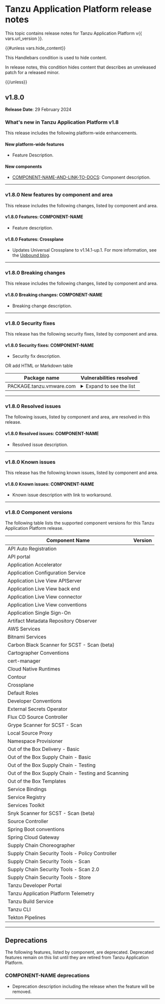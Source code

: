 # Tanzu Application Platform release notes

This topic contains release notes for Tanzu Application Platform v{{ vars.url_version }}. 
 
{{#unless vars.hide_content}} 
 
This Handlebars condition is used to hide content. 
 
In release notes, this condition hides content that describes an unreleased patch for a released minor. 
 
{{/unless}} 
 
 
## <a id='1-8-0'></a> v1.8.0 
 
**Release Date**: 29 February 2024 
 
### <a id='1-8-0-whats-new'></a> What's new in Tanzu Application Platform v1.8
 
This release includes the following platform-wide enhancements.
 
#### <a id='1-8-0-new-platform-features'></a> New platform-wide features
 
- Feature Description.
 
#### <a id='1-8-0-new-components'></a> New components
 
- [COMPONENT-NAME-AND-LINK-TO-DOCS](): Component description.
 
---
 
### <a id='1-8-0-new-features'></a> v1.8.0 New features by component and area
 
This release includes the following changes, listed by component and area. 
 
#### <a id='1-8-0-COMPONENT-NAME'></a> v1.8.0 Features: COMPONENT-NAME
 
- Feature description.

#### <a id='1-8-0-COMPONENT-NAME'></a> v1.8.0 Features: Crossplane

- Updates Universal Crossplane to v1.14.1-up.1. For more information, see the [Upbound blog](https://blog.crossplane.io/crossplane-v1-14/).
 
---
 
### <a id='1-8-0-breaking-changes'></a> v1.8.0 Breaking changes 
 
This release includes the following changes, listed by component and area. 
 
#### <a id='1-8-0-COMPONENT-NAME-bc'></a> v1.8.0 Breaking changes: COMPONENT-NAME
 
- Breaking change description.
 
---
 
### <a id='1-8-0-security-fixes'></a> v1.8.0 Security fixes 
 
This release has the following security fixes, listed by component and area. 
 
#### <a id='1-8-0-COMPONENT-NAME-fixes'></a> v1.8.0 Security fixes: COMPONENT-NAME
 
- Security fix description.
 
OR add HTML or Markdown table
 
<table>
<thead>
<tr>
<th>Package name</th>
<th>Vulnerabilities resolved</th>
</tr>
</thead>
<tbody>
<tr>
<td>PACKAGE.tanzu.vmware.com</td>
<td><details><summary>Expand to see the list</summary><ul>
<li><a href="https://github.com/advisories/GHSA-xxxx-xxxx-xxxx">GHSA-xxxx-xxxx-xxxx</a></li>
<li><a href="https://nvd.nist.gov/vuln/detail/CVE-2023-12345">CVE-2023-12345</a></li>
</ul></details></td>
</tr>
</tbody>
</table>
 
---
 
### <a id='1-8-0-resolved-issues'></a> v1.8.0 Resolved issues 
 
The following issues, listed by component and area, are resolved in this release. 
 
#### <a id='1-8-0-COMPONENT-NAME-ri'></a> v1.8.0 Resolved issues: COMPONENT-NAME
 
- Resolved issue description.
 
---
 
### <a id='1-8-0-known-issues'></a> v1.8.0 Known issues 
 
This release has the following known issues, listed by component and area. 
 
#### <a id='1-8-0-COMPONENT-NAME-ki'></a> v1.8.0 Known issues: COMPONENT-NAME
 
- Known issue description with link to workaround.
 
---
 
### <a id='1-8-0-components'></a> v1.8.0 Component versions
 
The following table lists the supported component versions for this Tanzu Application Platform release.  
 
| Component Name                                     | Version       |
| -------------------------------------------------- | ------------- |
| API Auto Registration                              |               |
| API portal                                         |               |
| Application Accelerator                            |               |
| Application Configuration Service                  |               |
| Application Live View APIServer                    |               |
| Application Live View back end                     |               |
| Application Live View connector                    |               |
| Application Live View conventions                  |               |
| Application Single Sign-On                         |               |
| Artifact Metadata Repository Observer              |               |
| AWS Services                                       |               |
| Bitnami Services                                   |               |
| Carbon Black Scanner for SCST - Scan (beta)        |               |
| Cartographer Conventions                           |               |
| cert-manager                                       |               |
| Cloud Native Runtimes                              |               |
| Contour                                            |               |
| Crossplane                                         |               |
| Default Roles                                      |               |
| Developer Conventions                              |               |
| External Secrets Operator                          |               |
| Flux CD Source Controller                          |               |
| Grype Scanner for SCST - Scan                      |               |
| Local Source Proxy                                 |               |
| Namespace Provisioner                              |               |
| Out of the Box Delivery - Basic                    |               |
| Out of the Box Supply Chain - Basic                |               |
| Out of the Box Supply Chain - Testing              |               |
| Out of the Box Supply Chain - Testing and Scanning |               |
| Out of the Box Templates                           |               |
| Service Bindings                                   |               |
| Service Registry                                   |               |
| Services Toolkit                                   |               |
| Snyk Scanner for SCST - Scan (beta)                |               |
| Source Controller                                  |               |
| Spring Boot conventions                            |               |
| Spring Cloud Gateway                               |               |
| Supply Chain Choreographer                         |               |
| Supply Chain Security Tools - Policy Controller    |               |
| Supply Chain Security Tools - Scan                 |               |
| Supply Chain Security Tools - Scan 2.0             |               |
| Supply Chain Security Tools - Store                |               |
| Tanzu Developer Portal                             |               |
| Tanzu Application Platform Telemetry               |               |
| Tanzu Build Service                                |               |
| Tanzu CLI                                          |               |
| Tekton Pipelines                                   |               |
 
---  
 
## <a id='deprecations'></a> Deprecations 
 
The following features, listed by component, are deprecated. 
Deprecated features remain on this list until they are retired from Tanzu Application Platform. 
 
### <a id='COMPONENT-NAME-deprecations'></a> COMPONENT-NAME deprecations
 
- Deprecation description including the release when the feature will be removed.
 
---
